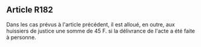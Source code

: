 Article R182
----
Dans les cas prévus à l'article précédent, il est alloué, en outre, aux
huissiers de justice une somme de 45 F. si la délivrance de l'acte a été faite à
personne.
